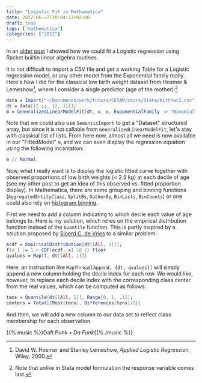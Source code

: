 ```yaml
---
title: "Logistic Fit in Mathematica"
date: 2022-06-27T20:04:23+02:00
draft: true
tags: ["mathematica"]
categories: ["2022"]
---
```


In an [older post] I showed how we could fit a Logistic regression using Racket builtin linear algebra routines.

It is not difficult to import a CSV file and get a working Table for a Logistic regression model, or any other model from the Exponential family really. Here's how I did for the classical low birth weight dataset from Hosmer & Lemeshow[^1], where I consider a single predictor (age of the mother):[^2]

```mathematica
data = Import["~/Documents/work/tutors/CESAM/cours/Stata/birthwt2.csv"];
dt = data[[2 ;;, {2, 1}]];
m = GeneralizedLinearModelFit[dt, x, x, ExponentialFamily -> "Binomial"]
```

Note that we could also use `SemanticImport` to get a "Dataset" structured array, but since it is not callable from `GeneralizedLinearModelFit`, let's stay with classical list of lists. From here now, almost all we need is now available in our "FittedModel" `m`, and we can even display the regression equation using the following incantation:

```mathematica
m // Normal
```

Now, what I really want is to display the logistic fitted curve together with observed proportions of low birth weights (< 2.5 kg) at each decile of age (see my other post to get an idea of this observed vs. fitted proportion display). In Mathematica, there are some grouping and binning functions (`AggregatedEntityClass`, `SplitBy`, `GatherBy`, `BinLists`, `BinCounts`) or one could also rely on [histogram binning].

First we need to add a column indicating to which decile each value of age belongs to. Here is my solution, which relies on the empirical distribution function instead of the `Quantile` function. This is partly inspired by a solution proposed by [Sjoerd C. de Vries] to a similar problem:

```mathematica
ecdf = EmpiricalDistribution[dt[[All, 1]]];
f[x_] := 1 + CDF[ecdf, x] 10 // Floor
qvalues = Map[f, dt[[All, 1]]]
```

Here, an instruction like `MapThread[Append, {dt, qvalues}]` will simply append a new column holding the decile index for each row. We would like, however, to replace each decile index with the corresponding class center from the real values, which can be computed as follows:

```mathematica
tens = Quantile[dt[[All, 1]], Range[0, 1, .1]];
centers = Total[{Most[tens], Differences[tens]/2}]
```

And then, we will add a new column to our data set to reflect class membership for each observation.

{{% music %}}Daft Punk • _Da Funk_{{% /music %}}

[^1]: David W. Hosmer and Stanley Lemeshow, _Applied Logistic Regression_, Wiley, 2000.
[^2]: Note that unlike in Stata model formulation the response variable comes last.

[older post]: /post/newton-raphson-racket/
[histogram binning]: https://mathematica.stackexchange.com/a/127734/167
[sjoerd c. de vries]: https://mathematica.stackexchange.com/a/42000/167
